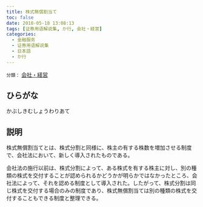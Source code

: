 ```yaml
---
title: 株式無償割当て
toc: false
date: 2018-05-18 13:08:13
tags: [证券用语解说集, か行, 会社・経営]
categories:
  - 金融服务
  - 证券用语解说集
  - 日本語
  - か行
---
```


`分類：` [会社・経営](/tags/会社・経営/)

## ひらがな

かぶしきむしょうわりあて

## 説明

株式無償割当てとは、株式分割と同様に、株主の有する株数を増加させる制度で、会社法において、新しく導入されたものである。

会社法の施行以前は、株式分割によって、ある株式を有する株主に対し、別の種類の株式を交付することが認められるかどうかが明らかではなかったところ、会社法によって、それを認める制度として導入された。したがって、株式分割は同じ株式を交付する場合のみの制度であり、株式無償割当ては別の種類の株式を交付することもできる制度と整理できる。
